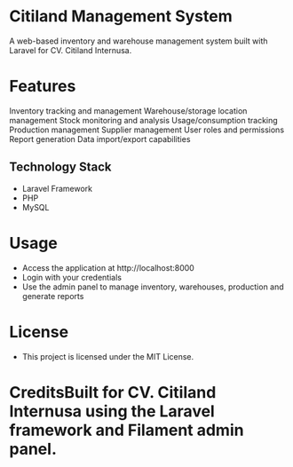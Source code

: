 # Citiland Management System
A web-based inventory and warehouse management system built with Laravel for CV. Citiland Internusa.

# Features
Inventory tracking and management
Warehouse/storage location management
Stock monitoring and analysis
Usage/consumption tracking
Production management
Supplier management
User roles and permissions
Report generation
Data import/export capabilities

## Technology Stack
* Laravel Framework
* PHP
* MySQL

# Usage
* Access the application at http://localhost:8000
* Login with your credentials
* Use the admin panel to manage inventory, warehouses, production and generate reports

# License
* This project is licensed under the MIT License.

# CreditsBuilt for CV. Citiland Internusa using the Laravel framework and Filament admin panel.
